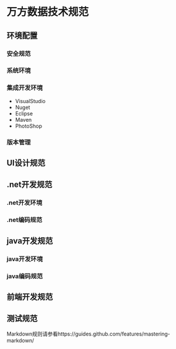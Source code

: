 # 万方数据技术规范
## 环境配置
### 安全规范
### 系统环境
### 集成开发环境
- VisualStudio
- Nuget
- Eclipse
- Maven
- PhotoShop

### 版本管理
## UI设计规范
## .net开发规范
### .net开发环境
### .net编码规范
## java开发规范
### java开发环境
### java编码规范
## 前端开发规范
## 测试规范



Markdown规则请参看https://guides.github.com/features/mastering-markdown/
